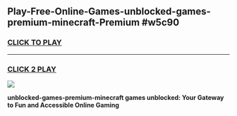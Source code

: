 
## Play-Free-Online-Games-unblocked-games-premium-minecraft-Premium #w5c90
<h3>
<a href="https://premium.freeplayer.one?title=unblocked-games-premium-minecraft&ref=8M">CLICK TO PLAY</a></h3>
<hr>

<h3>
<a href="https://premium.freeplayer.one?title=unblocked-games-premium-minecraft&ref=8M">CLICK 2 PLAY</a>
  
</h3>

<a href="https://premium.freeplayer.one?title=unblocked-games-premium-minecraft&ref=8M"><img src="https://clearcache.store/games.png"></a>


**unblocked-games-premium-minecraft games unblocked: Your Gateway to Fun and Accessible Online Gaming**
